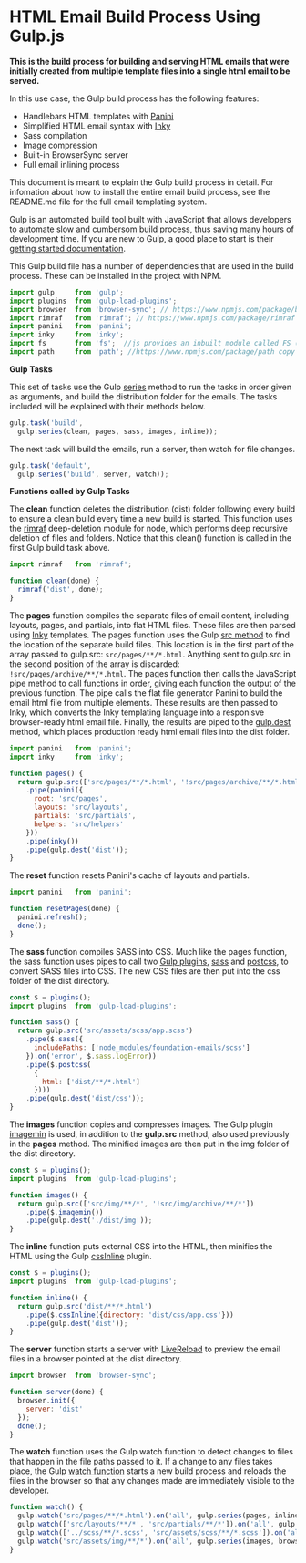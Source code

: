 # HTML Email Build Process Using Gulp.js

**This is the build process for building and serving HTML emails that were initially created from multiple template files into a single html email to be served.**

In this use case, the Gulp build process has the following features:

- Handlebars HTML templates with [Panini](http://github.com/zurb/panini)
- Simplified HTML email syntax with [Inky](http://github.com/zurb/inky)
- Sass compilation
- Image compression
- Built-in BrowserSync server
- Full email inlining process

This document is meant to explain the Gulp build process in detail. For infomation about how to install the entire email build process, see the README.md file for the full email templating system. 

Gulp is an automated build tool built with JavaScript that allows developers to automate slow and cumbersom build process, thus saving many hours of development time. If you are new to Gulp, a good place to start is their [getting started documentation](https://gulpjs.com/docs/en/getting-started/quick-start).

This Gulp build file has a number of dependencies that are used in the build process. These can be installed in the project with NPM.

```javascript
import gulp     from 'gulp';
import plugins  from 'gulp-load-plugins';
import browser  from 'browser-sync'; // https://www.npmjs.com/package/browser-sync Keep multiple browsers & devices in sync when building websites.
import rimraf   from 'rimraf'; // https://www.npmjs.com/package/rimraf  The rimraf command is an alternative to the Linux command rm -rf . It allows you to do deep recursive deletion of files and folders.
import panini   from 'panini';
import inky     from 'inky';
import fs       from 'fs';  //js provides an inbuilt module called FS (File System)
import path     from 'path'; //https://www.npmjs.com/package/path copy of node path path module provides utilities for working with file and directory paths. It can be accessed using:
```
**Gulp Tasks**

This set of tasks use the Gulp [series](https://gulpjs.com/docs/en/api/series) method to run the tasks in order given as arguments, and build the distribution folder for the emails. The tasks included will be explained with their methods below.

```javascript
gulp.task('build',
  gulp.series(clean, pages, sass, images, inline));
```

The next task will build the emails, run a server, then watch for file changes.
```javascript
gulp.task('default',
  gulp.series('build', server, watch));
```

**Functions called by Gulp Tasks**

The **clean** function deletes the distribution (dist) folder following every build to ensure a clean build every time a new build is started. This function uses the [rimraf](https://github.com/isaacs/rimraf#readme) deep-deletion module for node, which performs deep recursive deletion of files and folders. Notice that this clean() function is called in the first Gulp build task above.

```javascript
import rimraf   from 'rimraf';

function clean(done) {
  rimraf('dist', done);
}
```

The **pages** function compiles the separate files of email content, including layouts, pages, and partials, into flat HTML files. These files are then parsed using [Inky](http://github.com/zurb/inky) templates. The pages function uses the Gulp [src method](https://gulpjs.com/docs/en/api/src/) to find the location of the separate build files. This location is in the first part of the array passed to gulp.src: `src/pages/**/*.html`. Anything sent to gulp.src in the second position of the array is discarded: `!src/pages/archive/**/*.html`. The pages function then calls the JavaScript pipe method to call functions in order, giving each function the output of the previous function. The pipe calls the flat file generator Panini to build the email html file from multiple elements. These results are then passed to Inky, which converts the Inky templating language into a responisve browser-ready html email file. Finally, the results are piped to the [gulp.dest](https://gulpjs.com/docs/en/api/dest) method, which places production ready html email files into the dist folder.

```javascript
import panini   from 'panini';
import inky     from 'inky';

function pages() {
  return gulp.src(['src/pages/**/*.html', '!src/pages/archive/**/*.html'])
    .pipe(panini({
      root: 'src/pages',
      layouts: 'src/layouts',
      partials: 'src/partials',
      helpers: 'src/helpers'
    }))
    .pipe(inky())
    .pipe(gulp.dest('dist'));
}
```

The **reset** function resets Panini's cache of layouts and partials.

```javascript
import panini   from 'panini';

function resetPages(done) {
  panini.refresh();
  done();
}
```

The **sass** function compiles SASS into CSS. Much like the pages function, the sass function uses pipes to call two [Gulp plugins](https://gulpjs.com/docs/en/getting-started/using-plugins), [sass](https://www.npmjs.com/package/gulp-sass) and [postcss](https://www.npmjs.com/package/gulp-postcss), to convert SASS files into CSS. The new CSS files are then put into the css folder of the dist directory.

```javascript
const $ = plugins();
import plugins  from 'gulp-load-plugins';

function sass() {
  return gulp.src('src/assets/scss/app.scss')
    .pipe($.sass({
      includePaths: ['node_modules/foundation-emails/scss']
    }).on('error', $.sass.logError))
    .pipe($.postcss(
      {
        html: ['dist/**/*.html']
      })))
    .pipe(gulp.dest('dist/css'));
}
```

The **images** function copies and compresses images. The Gulp plugin [imagemin](https://www.npmjs.com/package/gulp-imagemin) is used, in addition to the **gulp.src** method, also used previously in the **pages** method. The minified images are then put in the img folder of the dist directory.

```javascript
const $ = plugins();
import plugins  from 'gulp-load-plugins';

function images() {
  return gulp.src(['src/img/**/*', '!src/img/archive/**/*'])
    .pipe($.imagemin())
    .pipe(gulp.dest('./dist/img'));
}
```

The **inline** function puts external CSS into the HTML, then minifies the HTML using the Gulp [cssInline](https://www.npmjs.com/package/gulp-css-inliner) plugin.

```javascript
const $ = plugins();
import plugins  from 'gulp-load-plugins';

function inline() {
  return gulp.src('dist/**/*.html')
    .pipe($.cssInline({directory: 'dist/css/app.css'}))
    .pipe(gulp.dest('dist'));
}
```

The **server** function starts a server with [LiveReload](https://github.com/livereload/livereload-js/blob/master/README.md) to preview the email files in a browser pointed at the dist directory.

```javascript
import browser  from 'browser-sync';

function server(done) {
  browser.init({
    server: 'dist'
  });
  done();
}
```


The **watch** function uses the Gulp watch function to detect changes to files that happen in the file paths passed to it. If a change to any files takes place, the Gulp [watch function](https://gulpjs.com/docs/en/api/watch) starts a new build process and reloads the files in the browser so that any changes made are immediately visible to the developer.

```javascript
function watch() {
  gulp.watch('src/pages/**/*.html').on('all', gulp.series(pages, inline, browser.reload));
  gulp.watch(['src/layouts/**/*', 'src/partials/**/*']).on('all', gulp.series(resetPages, pages, inline, browser.reload));
  gulp.watch(['../scss/**/*.scss', 'src/assets/scss/**/*.scss']).on('all', gulp.series(resetPages, sass, pages, inline, browser.reload));
  gulp.watch('src/assets/img/**/*').on('all', gulp.series(images, browser.reload));
}
```



